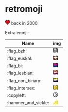 # retromoji

![red heart](img/red_heart.png) back in 2000 

Extra emoji:

| Name                | img                                             |
|---------------------|-------------------------------------------------|
| :flag_bzh:          | ![Gwenn ha du](img/flag_gwenn_ha_du.png)        |
| :flag_euskal:       | ![ikurriña](img/flag_euskal.png)                |
| :flag_bi:           | ![bi](img/flag_bi.png)                          |
| :flag_lesbian:      | ![lesbian](img/flag_lesbian.png)                |
| :flag_non_binary:   | ![non binary](img/flag_non_binary.png)          |
| :flag_intersex:     | ![intersex](img/flag_intersex.png)              |
| :copyleft:          | ![copyleft](img/copyleft.png)                   |
| :hammer_and_sickle: | ![hammer and sickle](img/hammer_and_sickle.png) |
